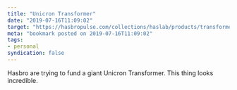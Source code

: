 ```yaml
---
title: "Unicron Transformer"
date: "2019-07-16T11:09:02"
target: "https://hasbropulse.com/collections/haslab/products/transformers-war-for-cybertron-unicron"
meta: "bookmark posted on 2019-07-16T11:09:02"
tags:
- personal
syndication: false
---
```

Hasbro are trying to fund a giant Unicron Transformer. This thing looks incredible.
